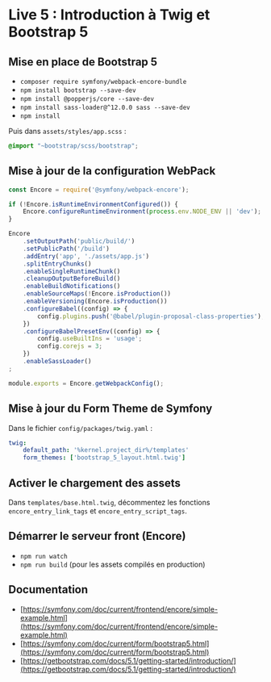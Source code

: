 # Live 5 : Introduction à Twig et Bootstrap 5

## Mise en place de Bootstrap 5

* `composer require symfony/webpack-encore-bundle`
* `npm install bootstrap --save-dev`
* `npm install @popperjs/core --save-dev`
* `npm install sass-loader@^12.0.0 sass --save-dev`
* `npm install`

Puis dans `assets/styles/app.scss` :

```css
@import "~bootstrap/scss/bootstrap";
```

## Mise à jour de la configuration WebPack

```javascript
const Encore = require('@symfony/webpack-encore');

if (!Encore.isRuntimeEnvironmentConfigured()) {
    Encore.configureRuntimeEnvironment(process.env.NODE_ENV || 'dev');
}

Encore
    .setOutputPath('public/build/')
    .setPublicPath('/build')
    .addEntry('app', './assets/app.js')
    .splitEntryChunks()
    .enableSingleRuntimeChunk()
    .cleanupOutputBeforeBuild()
    .enableBuildNotifications()
    .enableSourceMaps(!Encore.isProduction())
    .enableVersioning(Encore.isProduction())
    .configureBabel((config) => {
        config.plugins.push('@babel/plugin-proposal-class-properties');
    })
    .configureBabelPresetEnv((config) => {
        config.useBuiltIns = 'usage';
        config.corejs = 3;
    })
    .enableSassLoader()
;

module.exports = Encore.getWebpackConfig();
```

## Mise à jour du Form Theme de Symfony

Dans le fichier ``config/packages/twig.yaml`` :

```yaml
twig:
    default_path: '%kernel.project_dir%/templates'
    form_themes: ['bootstrap_5_layout.html.twig']
```
## Activer le chargement des assets

Dans `templates/base.html.twig`, décommentez les fonctions `encore_entry_link_tags` et `encore_entry_script_tags`.

## Démarrer le serveur front (Encore)

* `npm run watch`
* `npm run build` (pour les assets compilés en production)

## Documentation

* [https://symfony.com/doc/current/frontend/encore/simple-example.html](https://symfony.com/doc/current/frontend/encore/simple-example.html)
* [https://symfony.com/doc/current/form/bootstrap5.html](https://symfony.com/doc/current/form/bootstrap5.html)
* [https://getbootstrap.com/docs/5.1/getting-started/introduction/](https://getbootstrap.com/docs/5.1/getting-started/introduction/)